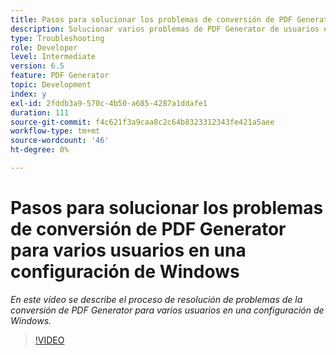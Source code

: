 ```yaml
---
title: Pasos para solucionar los problemas de conversión de PDF Generator para varios usuarios en una configuración de Windows
description: Solucionar varios problemas de PDF Generator de usuarios en el programa de instalación de Windows.
type: Troubleshooting
role: Developer
level: Intermediate
version: 6.5
feature: PDF Generator
topic: Development
index: y
exl-id: 2fddb3a9-570c-4b50-a685-4287a1ddafe1
duration: 111
source-git-commit: f4c621f3a9caa8c2c64b8323312343fe421a5aee
workflow-type: tm+mt
source-wordcount: '46'
ht-degree: 0%

---
```


# Pasos para solucionar los problemas de conversión de PDF Generator para varios usuarios en una configuración de Windows

*En este vídeo se describe el proceso de resolución de problemas de la conversión de PDF Generator para varios usuarios en una configuración de Windows.*

>[!VIDEO](https://video.tv.adobe.com/v/335550?quality=12&learn=on)
